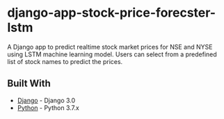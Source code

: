# django-app-stock-price-forecster-lstm
A Django app to predict realtime stock market prices for NSE and NYSE using LSTM machine learning model.
Users can select from a predefined list of stock names to predict the prices.
## Built With

* [Django](https://www.djangoproject.com/) - Django 3.0
* [Python](https://www.python.org/) - Python 3.7.x
